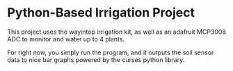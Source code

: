 # Python-Based Irrigation Project

This project uses the wayintop irrigation kit, as well as an adafruit MCP3008 ADC to monitor and water up to 4 plants.

For right now, you simply run the program, and it outputs the soil sensor data to nice bar graphs powered by the curses python library.


